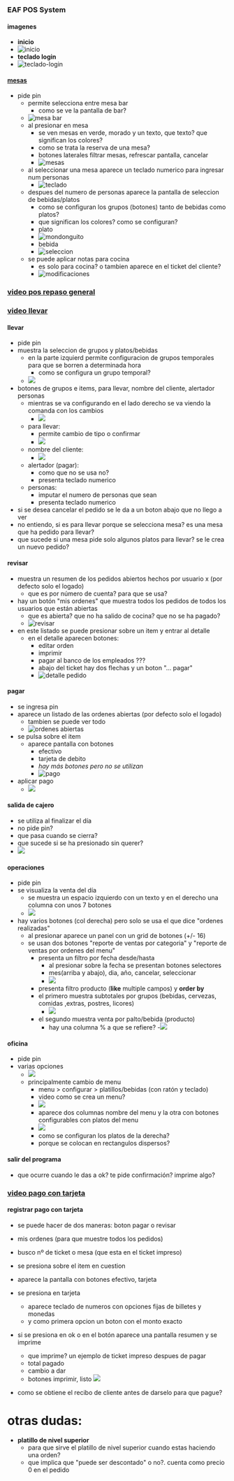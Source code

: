 ### EAF POS System

#### imagenes
- **inicio**
- ![inicio](https://trello-attachments.s3.amazonaws.com/6053c0cae4790579a20d72fc/1088x858/a62477c6a37fdd4efdff6ab613fe60a1/image.png)
- **teclado login**
- ![teclado-login](https://trello-attachments.s3.amazonaws.com/6053c0cae4790579a20d72fc/614x553/e06c35494e8a03030d787234122f0b15/image.png)

#### [mesas](https://drive.google.com/file/d/1xgZBeAZgveG2zUsyjcXPaD9F2I_HRKfU/view?usp=sharing)
- pide pin
  - permite selecciona entre mesa bar
    - como se ve la pantalla de bar?
  - ![mesa bar](https://trello-attachments.s3.amazonaws.com/6053c0cae4790579a20d72fc/1053x821/18d29cfbeb0e20ba5b5806e410601d68/image.png)
  - al presionar en mesa  
    - se ven mesas en verde, morado y un texto, que texto? que significan los colores?
    - como se trata la reserva de una mesa?
    - botones laterales filtrar mesas, refrescar pantalla, cancelar  
    - ![mesas](https://trello-attachments.s3.amazonaws.com/5b014dcaf4507eacfc1b4540/6053c0cae4790579a20d72fc/0d59a40efa2f26ba18536ad6020277fa/image.png) 
  - al seleccionar una mesa aparece un teclado numerico para ingresar num personas
    - ![teclado](https://trello-attachments.s3.amazonaws.com/6053c0cae4790579a20d72fc/688x615/baa7e57272a97658af83403937462cac/image.png)
  - despues del numero de personas aparece la pantalla de seleccion de bebidas/platos
    - como se configuran los grupos (botones) tanto de bebidas como platos?
    - que significan los colores? como se configuran?
    - plato
    - ![mondonguito](https://trello-attachments.s3.amazonaws.com/5b014dcaf4507eacfc1b4540/6053c0cae4790579a20d72fc/de5994c97ce1cd874af706709594a509/image.png)
    - bebida  
    - ![seleccion](https://trello-attachments.s3.amazonaws.com/5b014dcaf4507eacfc1b4540/6053c0cae4790579a20d72fc/7b58d5ff75b9d9313317ba3ed738d3d2/image.png)
  - se puede aplicar notas para cocina
    - es solo para cocina? o tambien aparece en el ticket del cliente? 
    - ![modificaciones](https://trello-attachments.s3.amazonaws.com/5b014dcaf4507eacfc1b4540/6053c0cae4790579a20d72fc/a1f3a13f5e194583151738ad8d8b1bd9/image.png)  

### [video pos repaso general](https://drive.google.com/file/d/1xb964WWXjRihoRYE96W3KqXOI79-jFn2/view?usp=sharing)
### [video llevar](https://drive.google.com/file/d/1xWFrsKvOGizzYnfhuI_WTcLl6MujbUpq/view?usp=sharing)

#### llevar
- pide pin
- muestra la seleccion de grupos y platos/bebidas
  - en la parte izquierd permite configuracion de grupos temporales para que se borren a determinada hora
    - como se configura un grupo temporal?
  - ![](https://trello-attachments.s3.amazonaws.com/5b014dcaf4507eacfc1b4540/6053c0cae4790579a20d72fc/b4e6283e0a021dd168a7f0a55b44b58b/image.png)
- botones de grupos e items, para llevar, nombre del cliente, alertador personas
  - mientras se va configurando en el lado derecho se va viendo la comanda con los cambios
    - ![](https://trello-attachments.s3.amazonaws.com/6053c0cae4790579a20d72fc/660x546/978c6523f039c1f5093da262d00b3b0e/image.png)
  - para llevar:
    - permite cambio de tipo o confirmar
    - ![](https://trello-attachments.s3.amazonaws.com/5b014dcaf4507eacfc1b4540/6053c0cae4790579a20d72fc/6594e8161b888cb7c8a35f70bc468de6/image.png)
  - nombre del cliente:
    - ![](https://trello-attachments.s3.amazonaws.com/5b014dcaf4507eacfc1b4540/6053c0cae4790579a20d72fc/5334e6fe6b34e1d4ce8945e38f8de12a/image.png)
  - alertador (pagar):
    - como que no se usa no?
    - presenta teclado numerico
  - personas:
    - imputar el numero de personas que sean
    - presenta teclado numerico
- si se desea cancelar el pedido se le da a un boton abajo que no llego a ver
- no entiendo, si es para llevar porque se selecciona mesa? es una mesa que ha pedido para llevar?
- que sucede si una mesa pide solo algunos platos para llevar? se le crea un nuevo pedido?

#### revisar
- muestra un resumen de los pedidos abiertos hechos por usuario x (por defecto solo el logado)
  - que es por número de cuenta? para que se usa?
- hay un botón "mis ordenes" que muestra todos los pedidos de todos los usuarios que están abiertas
  - que es abierta? que no ha salido de cocina? que no se ha pagado?
  - ![revisar](https://trello-attachments.s3.amazonaws.com/5b014dcaf4507eacfc1b4540/6053c0cae4790579a20d72fc/3b6c8990a1156f15d8dbf101187800d3/image.png)  
- en este listado se puede presionar sobre un item y entrar al detalle
  - en el detalle aparecen botones:
    - editar orden
    - imprimir
    - pagar al banco de los empleados ???
    - abajo del ticket hay dos flechas y un boton "... pagar"
    - ![detalle pedido](https://trello-attachments.s3.amazonaws.com/5b014dcaf4507eacfc1b4540/6053c0cae4790579a20d72fc/6f9b3f45b12ee27a558ce56da59a2f51/image.png)

#### pagar
- se ingresa pin
- aparece un listado de las ordenes abiertas (por defecto solo el logado)
  - tambien se puede ver todo
  - ![ordenes abiertas](https://trello-attachments.s3.amazonaws.com/5b014dcaf4507eacfc1b4540/6053c0cae4790579a20d72fc/a72331c0b7c74a2b6576a912823ba2d3/image.png)
- se pulsa sobre el item
  - aparece pantalla con botones
    - efectivo
    - tarjeta de debito
    - *hay más botones pero no se utilizan*
    - ![pago](https://trello-attachments.s3.amazonaws.com/6053c0cae4790579a20d72fc/1200x681/fa3fc82f080fd27584bff2f776309e3a/image.png)
- aplicar pago
  - ![](https://trello-attachments.s3.amazonaws.com/5b014dcaf4507eacfc1b4540/6053c0cae4790579a20d72fc/6e17791bfa0c37ea1eb17a9efd8d88bc/image.png)

#### salida de cajero
- se utiliza al finalizar el día
- no pide pin?
- que pasa cuando se cierra?
- que sucede si se ha presionado sin querer?
- ![](https://trello-attachments.s3.amazonaws.com/5b014dcaf4507eacfc1b4540/6053c0cae4790579a20d72fc/2a3fe41599ea915b3e7328db6b0a2584/image.png)

#### operaciones
- pide pin
- se visualiza la venta del día
  - se muestra un espacio izquierdo con un texto y en el derecho una columna con unos 7 botones
  - ![](https://trello-attachments.s3.amazonaws.com/5b014dcaf4507eacfc1b4540/6053c0cae4790579a20d72fc/ea24316f8117f55fb62cadc01b5b0a22/image.png)
- hay varios botones (col derecha) pero solo se usa el que dice "ordenes realizadas"
  - al presionar aparece un panel con un grid de botones (+/- 16)
  - se usan dos botones "reporte de ventas por categoria" y "reporte de ventas por ordenes del menu"
    - presenta un filtro por fecha desde/hasta
      - al presionar sobre la fecha se presentan botones selectores
      - mes(arriba y abajo), dia, año, cancelar, seleccionar
      - ![](https://trello-attachments.s3.amazonaws.com/5b014dcaf4507eacfc1b4540/6053c0cae4790579a20d72fc/42a134f697aa42a3844d9185d2059f2a/image.png)
    - presenta filtro producto (**like** multiple campos) y **order by**
    - el primero muestra subtotales por grupos (bebidas, cervezas, comidas ,extras, postres, licores)
      - ![](https://trello-attachments.s3.amazonaws.com/5b014dcaf4507eacfc1b4540/6053c0cae4790579a20d72fc/9ad1459461d96d19045ad49694e65005/image.png)
    - el segundo muestra venta por palto/bebida (producto) 
      - hay una columna % a que se refiere?
      -![](https://trello-attachments.s3.amazonaws.com/5b014dcaf4507eacfc1b4540/6053c0cae4790579a20d72fc/69849cdd3acba2147ed1ce18a153c469/image.png)

#### oficina
- pide pin
- varias opciones
  - ![](https://trello-attachments.s3.amazonaws.com/5b014dcaf4507eacfc1b4540/6053c0cae4790579a20d72fc/6b12c2cb740a9d4e07277a26a1c4981c/image.png)
  - principalmente cambio de menu
    - menu > configurar > platillos/bebidas (con ratón y teclado)
    - video como se crea un menu?
    - ![](https://trello-attachments.s3.amazonaws.com/5b014dcaf4507eacfc1b4540/6053c0cae4790579a20d72fc/343e5338b36a6ebf4570dfdae8735a00/image.png)
    - aparece dos columnas nombre del menu y la otra con botones configurables con platos del menu      
    - ![](https://trello-attachments.s3.amazonaws.com/5b014dcaf4507eacfc1b4540/6053c0cae4790579a20d72fc/7cb180357c841ee2b0116fbc953cd120/image.png)
    - como se configuran los platos de la derecha?
    - porque se colocan en rectangulos dispersos?  

#### salir del programa
- que ocurre cuando le das a ok? te pide confirmación? imprime algo?

### [video pago con tarjeta](https://drive.google.com/file/d/1xZGH25JpX08Ecb-fGKmH9C2AckinIt8e/view?usp=sharing)
#### registrar pago con tarjeta
- se puede hacer de dos maneras: boton pagar o revisar
- mis ordenes (para que muestre todos los pedidos)
- busco nº de ticket o mesa (que esta en el ticket impreso)
- se presiona sobre el item en cuestion
- aparece la pantalla con botones efectivo, tarjeta 
- se presiona en tarjeta 
  - aparece teclado de numeros con opciones fijas de billetes y monedas
  - y como primera opcion un boton con el monto exacto
- si se presiona en ok o en el botón aparece una pantalla resumen y se imprime
  - que imprime? un ejemplo de ticket impreso despues de pagar
  - total pagado
  - cambio a dar
  - botones imprimir, listo
  ![](https://trello-attachments.s3.amazonaws.com/5b014dcaf4507eacfc1b4540/6053c0cae4790579a20d72fc/bc0956d2869d4c0aa9adb89e5426b762/image.png)

- como se obtiene el recibo de cliente antes de darselo para que pague?

# otras dudas:
- **platillo de nivel superior** 
    - para que sirve el platillo de nivel superior cuando estas haciendo una orden?
    - que implica que "puede ser descontado" o no?. cuenta como precio 0 en el pedido
